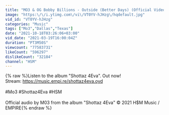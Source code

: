 ```yaml
---
title: "MO3 & OG Bobby Billions - Outside (Better Days) (Official Video)"
image: "https:\/\/i.ytimg.com\/vi\/VT0YV-hJHzg\/hqdefault.jpg"
vid_id: "VT0YV-hJHzg"
categories: "Music"
tags: ["Mo3","Dallas","Texas"]
date: "2021-10-18T03:26:06+03:00"
vid_date: "2021-03-19T16:00:04Z"
duration: "PT3M50S"
viewcount: "77583731"
likeCount: "596297"
dislikeCount: "32184"
channel: "HSM"
---
```

{% raw %}Listen to the album &quot;Shottaz 4Eva&quot;. Out now!<br />Stream: <a rel="nofollow" target="blank" href="https://music.empi.re/shottaz4eva.oyd">https://music.empi.re/shottaz4eva.oyd</a><br /><br />#Mo3 #Shottaz4Eva #HSM<br /><br />Official audio by M03 from the album &quot;Shottaz 4Eva&quot; © 2021 H$M Music / EMPIRE{% endraw %}
